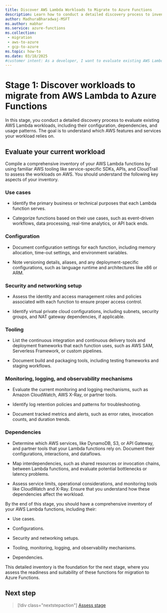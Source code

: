 ```yaml
---
title: Discover AWS Lambda Workloads to Migrate to Azure Functions
description: Learn how to conduct a detailed discovery process to inventory current AWS Lambda workloads, including their configuration, dependencies, and usage patterns.
author: MadhuraBharadwaj-MSFT
ms.author: mabhar
ms.service: azure-functions
ms.collection: 
 - migration
 - aws-to-azure
 - gcp-to-azure
ms.topic: how-to
ms.date: 03/18/2025
#customer intent: As a developer, I want to evaluate existing AWS Lambda workloads so that I can migrate serverless applications to Azure Functions efficiently.
--- 
```


# Stage 1: Discover workloads to migrate from AWS Lambda to Azure Functions

In this stage, you conduct a detailed discovery process to evaluate existing AWS Lambda workloads, including their configuration, dependencies, and usage patterns. The goal is to understand which AWS features and services your workload relies on.

## Evaluate your current workload

Compile a comprehensive inventory of your AWS Lambda functions by using familiar AWS tooling like service-specific SDKs, APIs, and CloudTrail to assess the workloads on AWS. You should understand the following key aspects of your inventory.

### Use cases

- Identify the primary business or technical purposes that each Lambda function serves.

- Categorize functions based on their use cases, such as event-driven workflows, data processing, real-time analytics, or API back ends.

### Configuration

- Document configuration settings for each function, including memory allocation, time-out settings, and environment variables.

- Note versioning details, aliases, and any deployment-specific configurations, such as language runtime and architectures like x86 or ARM. 

### Security and networking setup

- Assess the identity and access management roles and policies associated with each function to ensure proper access control.

- Identify virtual private cloud configurations, including subnets, security groups, and NAT gateway dependencies, if applicable.

### Tooling

- List the continuous integration and continuous delivery tools and deployment frameworks that each function uses, such as AWS SAM, Serverless Framework, or custom pipelines.

- Document build and packaging tools, including testing frameworks and staging workflows.

### Monitoring, logging, and observability mechanisms

- Evaluate the current monitoring and logging mechanisms, such as Amazon CloudWatch, AWS X-Ray, or partner tools.

- Identify log retention policies and patterns for troubleshooting.

- Document tracked metrics and alerts, such as error rates, invocation counts, and duration trends.

### Dependencies

- Determine which AWS services, like DynamoDB, S3, or API Gateway, and partner tools that your Lambda functions rely on. Document their configurations, interactions, and dataflows.

- Map interdependencies, such as shared resources or invocation chains, between Lambda functions, and evaluate potential bottlenecks or latency problems.

- Assess service limits, operational considerations, and monitoring tools like CloudWatch and X-Ray. Ensure that you understand how these dependencies affect the workload.

By the end of this stage, you should have a comprehensive inventory of your AWS Lambda functions, including their:

- Use cases.

- Configurations.

- Security and networking setups.

- Tooling, monitoring, logging, and observability mechanisms.

- Dependencies.

This detailed inventory is the foundation for the next stage, where you assess the readiness and suitability of these functions for migration to Azure Functions.

## Next step

> [!div class="nextstepaction"]
> [Assess stage](assess-lambda-workloads.md)